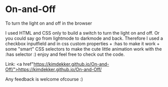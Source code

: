 # On-and-Off
To turn the light on and off in the browser

I used HTML and CSS only to build a switch to turn the light on and off. Or you could say go from lightmode to darkmode and back. 
Therefore I used a checkbox inputfield and in css custom properties + :has to make it work + some "smart" CSS selectors to make the cute little animation work with the :has selector :) enjoy and feel free to check out the code.

Link:
<a href"https://kimdekker.github.io/On-and-Off/">https://kimdekker.github.io/On-and-Off/</a>

Any feedback is welcome ofcourse :)
